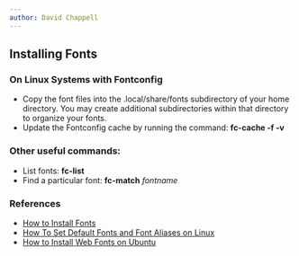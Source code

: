 ```yaml
---
author: David Chappell
---
```


## Installing Fonts

### On Linux Systems with Fontconfig

* Copy the font files into  the .local/share/fonts subdirectory
  of your home directory. You may create additional subdirectories
  within that directory to organize your fonts.
* Update the Fontconfig cache by running the command:
  <b>fc-cache -f -v</b>

### Other useful commands:
* List fonts:
  <b>fc-list</b>
* Find a particular font:
  <b>fc-match</b> *fontname*

### References
* [How to Install Fonts](https://www.google.com/get/noto/help/install/)
* [How To Set Default Fonts and Font Aliases on Linux](https://jichu4n.com/posts/how-to-set-default-fonts-and-font-aliases-on-linux/)
* [How to Install Web Fonts on Ubuntu](https://www.ostechnix.com/install-google-web-fonts-ubuntu/)

